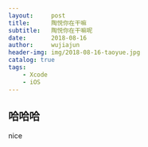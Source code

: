 ```yaml
---
layout:     post
title:      陶悦你在干嘛
subtitle:   陶悦你在干嘛呢
date:       2018-08-16
author:     wujiajun
header-img: img/2018-08-16-taoyue.jpg
catalog: true
tags:
    - Xcode
    - iOS
---
```


## 哈哈哈
nice


